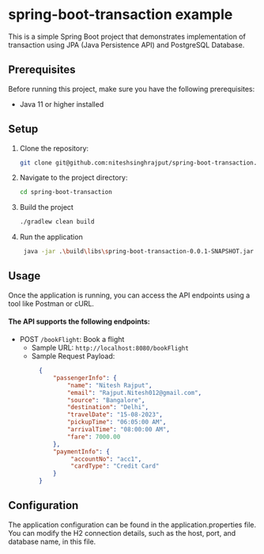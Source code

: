 # spring-boot-transaction example

This is a simple Spring Boot project that demonstrates implementation of transaction using JPA (Java Persistence API) and PostgreSQL Database.

## Prerequisites

Before running this project, make sure you have the following prerequisites:

- Java 11 or higher installed

## Setup

1. Clone the repository:

   ```bash
   git clone git@github.com:niteshsinghrajput/spring-boot-transaction.git

2. Navigate to the project directory:

    ```bash
    cd spring-boot-transaction

3. Build the project

    ```bash
    ./gradlew clean build

4. Run the application

   ```bash
    java -jar .\build\libs\spring-boot-transaction-0.0.1-SNAPSHOT.jar

## Usage
Once the application is running, you can access the API endpoints using a tool like Postman or cURL.

#### The API supports the following endpoints:

* POST `/bookFlight`: Book a flight
    * Sample URL: `http://localhost:8080/bookFlight`
    * Sample Request Payload:
      ```json
        {
            "passengerInfo": {
                "name": "Nitesh Rajput",
                "email": "Rajput.Nitesh012@gmail.com",
                "source": "Bangalore",
                "destination": "Delhi",
                "travelDate": "15-08-2023",
                "pickupTime": "06:05:00 AM",
                "arrivalTime": "08:00:00 AM",
                "fare": 7000.00
            },
            "paymentInfo": {
                 "accountNo": "acc1",
                 "cardType": "Credit Card"
            }
        }
      ```

## Configuration
The application configuration can be found in the application.properties file. You can modify the H2 connection details, such as the host, port, and database name, in this file.
   